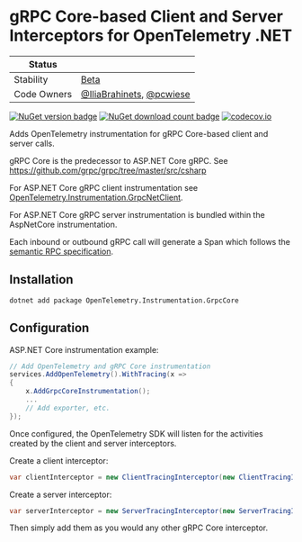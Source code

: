 # gRPC Core-based Client and Server Interceptors for OpenTelemetry .NET

| Status      |           |
| ----------- | --------- |
| Stability   | [Beta](../../README.md#beta) |
| Code Owners | [@IliaBrahinets](https://github.com/IliaBrahinets), [@pcwiese](https://github.com/pcwiese) |

[![NuGet version badge](https://img.shields.io/nuget/v/OpenTelemetry.Instrumentation.GrpcCore)](https://www.nuget.org/packages/OpenTelemetry.Instrumentation.GrpcCore)
[![NuGet download count badge](https://img.shields.io/nuget/dt/OpenTelemetry.Instrumentation.GrpcCore)](https://www.nuget.org/packages/OpenTelemetry.Instrumentation.GrpcCore)
[![codecov.io](https://codecov.io/gh/open-telemetry/opentelemetry-dotnet-contrib/branch/main/graphs/badge.svg?flag=unittests-Instrumentation.GrpcCore)](https://app.codecov.io/gh/open-telemetry/opentelemetry-dotnet-contrib?flags[0]=unittests-Instrumentation.GrpcCore)

Adds OpenTelemetry instrumentation for gRPC Core-based client and server calls.

gRPC Core is the predecessor to ASP.NET Core gRPC. See <https://github.com/grpc/grpc/tree/master/src/csharp>

For ASP.NET Core gRPC client instrumentation see
[OpenTelemetry.Instrumentation.GrpcNetClient](../OpenTelemetry.Instrumentation.GrpcNetClient/README.md).

For ASP.NET Core gRPC server instrumentation is bundled within the AspNetCore
instrumentation.

Each inbound or outbound gRPC call will generate a Span which follows the
[semantic RPC specification](https://github.com/open-telemetry/semantic-conventions/blob/main/docs/rpc/rpc-spans.md).

## Installation

```shell
dotnet add package OpenTelemetry.Instrumentation.GrpcCore
```

## Configuration

ASP.NET Core instrumentation example:

```csharp
// Add OpenTelemetry and gRPC Core instrumentation
services.AddOpenTelemetry().WithTracing(x =>
{
    x.AddGrpcCoreInstrumentation();
    ...
    // Add exporter, etc.
});
```

Once configured, the OpenTelemetry SDK will listen for the activities created
by the client and server interceptors.

Create a client interceptor:

```csharp
var clientInterceptor = new ClientTracingInterceptor(new ClientTracingInterceptorOptions());
```

Create a server interceptor:

```csharp
var serverInterceptor = new ServerTracingInterceptor(new ServerTracingInterceptorOptions());
```

Then simply add them as you would any other gRPC Core interceptor.
